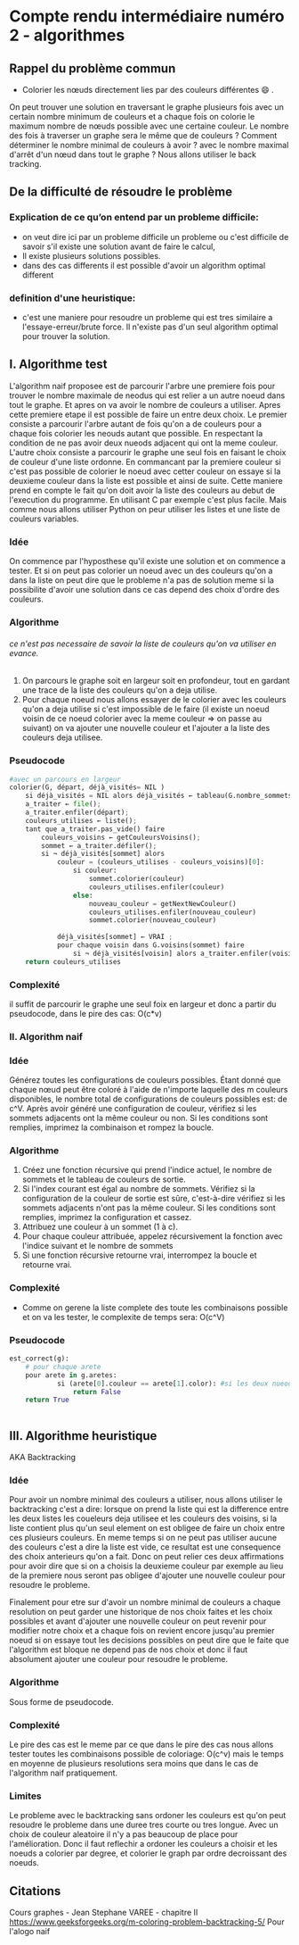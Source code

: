 # Compte rendu intermédiaire numéro 2 - algorithmes

## Rappel du problème commun
*	Colorier les nœuds directement lies par des couleurs différentes 😄 .

On peut trouver une solution en traversant le graphe plusieurs fois avec un certain nombre minimum de couleurs et a chaque fois on colorie le maximum nombre de nœuds possible avec une certaine couleur. Le nombre des fois à traverser un graphe sera le même que de couleurs ? Comment déterminer le nombre minimal de couleurs à avoir ? avec le nombre maximal d'arrêt d'un nœud dans tout le graphe ? Nous allons utiliser le back tracking.

## De la difficulté de résoudre le problème
### Explication de ce qu’on entend par un probleme difficile:
* on veut dire ici par un probleme difficile un probleme ou c'est difficile de savoir s'il existe une solution avant de faire le calcul,
* Il existe plusieurs solutions possibles.
* dans des cas differents il est possible d'avoir un algorithm optimal different
  
### definition d'une heuristique:
* c'est une maniere pour resoudre un probleme qui est tres similaire a l'essaye-erreur/brute force. Il n'existe pas d'un seul algorithm optimal pour trouver la solution.

## I. Algorithme test
L'algorithm naif proposee est de parcourir l'arbre une premiere fois pour trouver le nombre maximale de neodus qui est relier a un autre noeud dans tout le graphe.
Et apres on va avoir le nombre de couleurs a utiliser. Apres cette premiere etape il est possible de faire un entre deux choix. Le premier consiste a parcourir l'arbre autant de fois
qu'on a de couleurs pour a chaque fois colorier les neouds autant que possible. En respectant la condition de ne pas avoir deux nueods adjacent qui ont la meme couleur. L'autre choix consiste a parcourir le graphe une seul fois en faisant le choix de couleur d'une liste ordonne. En commancant par la premiere couleur si c'est pas possible de colorier le noeud avec cetter couleur on essaye si la deuxieme couleur dans la liste est possible et ainsi de suite. Cette maniere prend en compte le fait qu'on doit avoir la liste des couleurs au debut de l'execution du programme. En utilisant C par exemple c'est plus facile. Mais comme nous allons utiliser Python on peur utiliser les listes et une liste de couleurs variables.

### Idée    
On commence par l'hyposthese qu'il existe une solution et on commence a tester. Et si on peut pas colorier un noeud avec un des couleurs qu'on a dans la liste on peut dire que le probleme n'a pas de solution meme si la possibilite d'avoir une solution dans ce cas depend des choix d'ordre des couleurs.

### Algorithme
###### ce n'est pas necessaire de savoir la liste de couleurs qu'on va utiliser en evance.
1. On parcours le graphe soit en largeur soit en profondeur, tout en gardant une trace de la liste des couleurs qu'on a deja utilise. 
2. Pour chaque noeud nous allons essayer de le colorier avec les couleurs qu'on a deja utilise si c'est impossible de le faire (il existe un noeud voisin de ce noeud colorier avec la meme couleur => on passe au suivant) on va ajouter une nouvelle couleur et l'ajouter a la liste des couleurs deja utilisee.

### Pseudocode 
```python
#avec un parcours en largeur
colorier(G, départ, déjà_visités= NIL )
    si déjà_visités = NIL alors déjà_visités ← tableau(G.nombre_sommets(), FAUX );
    a_traiter ← file();
    a_traiter.enfiler(départ);
    couleurs_utilises ← liste();
    tant que a_traiter.pas_vide() faire
        couleurs_voisins ← getCouleursVoisins();
        sommet ← a_traiter.défiler();
        si ¬ déjà_visités[sommet] alors
            couleur = (couleurs_utilises - couleurs_voisins)[0]:
                si couleur:
                    sommet.colorier(couleur)
                    couleurs_utilises.enfiler(couleur)
                else:
                    nouveau_couleur = getNextNewCouleur()
                    couleurs_utilises.enfiler(nouveau_couleur)
                    sommet.colorier(nouveau_couleur)
                    
            déjà_visités[sommet] ← VRAI ;
            pour chaque voisin dans G.voisins(sommet) faire
                si ¬ déjà_visités[voisin] alors a_traiter.enfiler(voisin) ;
    return couleurs_utilises
```

### Complexité
il suffit de parcourir le graphe une seul foix en largeur et donc a partir du pseudocode, dans le pire des cas: O(c*v)

### II. Algorithm naif
### Idée  
Générez toutes les configurations de couleurs possibles. Étant donné que chaque nœud peut être coloré à l'aide de n'importe laquelle des m couleurs disponibles, le nombre total de configurations de couleurs possibles est: de c^V.
Après avoir généré une configuration de couleur, vérifiez si les sommets adjacents ont la même couleur ou non. Si les conditions sont remplies, imprimez la combinaison et rompez la boucle.

### Algorithme
1. Créez une fonction récursive qui prend l'indice actuel, le nombre de sommets et le tableau de couleurs de sortie.
2. Si l'index courant est égal au nombre de sommets. Vérifiez si la configuration de la couleur de sortie est sûre, c'est-à-dire vérifiez si les sommets adjacents n'ont pas la même couleur. Si les conditions sont remplies, imprimez la configuration et cassez.
3. Attribuez une couleur à un sommet (1 à c).
4. Pour chaque couleur attribuée, appelez récursivement la fonction avec l'indice suivant et le nombre de sommets
5. Si une fonction récursive retourne vrai, interrompez la boucle et retourne vrai.

### Complexité
* Comme on gerene la liste complete des toute les combinaisons possible et on va les tester, le complexite de temps sera: O(c^V)

### Pseudocode 
```python
est_correct(g):
    # pour chaque arete
    pour arete in g.aretes:
            si (arete[0].couleur == arete[1].color): #si les deux nueods de l'aretes ont la meme couleur donc c'est incorrecte
                return False
    return True



```

## III. Algorithme heuristique
AKA Backtracking 

### Idée
Pour avoir un nombre minimal des couleurs a utiliser, nous allons utiliser le backtracking c'est a dire: lorsque on prend la liste qui est la difference entre les deux listes les coueleurs deja utilisee et les couleurs des voisins, si la liste contient plus qu'un seul element on est obligee de faire un choix entre ces plusieurs couleurs. En meme temps si on ne peut pas utiliser aucune des couleurs c'est a dire la liste est vide, ce resultat est une consequence des choix anterieurs qu'on a fait. Donc on peut relier ces deux affirmations pour avoir dire que si on a choisis la deuxieme couleur par exemple au lieu de la premiere nous seront pas obligee d'ajouter une nouvelle couleur pour resoudre le probleme.

Finalement pour etre sur d'avoir un nombre minimal de couleurs a chaque resolution on peut garder une historique de nos choix faites et les choix possibles et avant d'ajouter une nouvelle couleur on peut revenir pour modifier notre choix et a chaque fois on revient encore jusqu'au premier noeud si on essaye tout les decisions possibles on peut dire que le faite que l'algorithm est bloque ne depend pas de nos choix et donc il faut absolument ajouter une couleur pour resoudre le probleme.

### Algorithme
Sous forme de pseudocode.

### Complexité
Le pire des cas est le meme par ce que dans le pire des cas nous allons tester toutes les combinaisons possible de coloriage: O(c^v) mais le temps en moyenne de plusieurs resolutions sera moins que dans le cas de l'algorithm naif pratiquement.

### Limites
Le probleme avec le backtracking sans ordoner les couleurs est qu'on peut resoudre le probleme dans une duree tres courte ou tres longue. Avec un choix de couleur aleatoire il n'y a pas beaucoup de place pour l'amélioration. Donc il faut reflechir a ordoner les couleurs a choisir et les noeuds a colorier par degree, et colorier le graph par ordre decroissant des noeuds.

## Citations
Cours graphes - Jean Stephane VAREE - chapitre II   
https://www.geeksforgeeks.org/m-coloring-problem-backtracking-5/ Pour l'alogo naif
